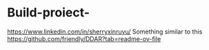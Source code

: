# Build-proiect-
https://www.linkedin.com/in/sherryxinruyu/
Something similar to this https://github.com/friendly/DDAR?tab=readme-ov-file
